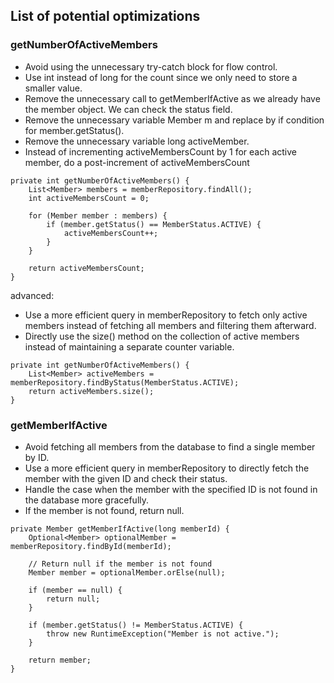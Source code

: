 ## List of potential optimizations 

### getNumberOfActiveMembers
- Avoid using the unnecessary try-catch block for flow control.
- Use int instead of long for the count since we only need to store a smaller value.
- Remove the unnecessary call to getMemberIfActive as we already have the member object. We can check the status field.
- Remove the unnecessary variable Member m and replace by if condition for member.getStatus().
- Remove the unnecessary variable long activeMember.
- Instead of incrementing activeMembersCount by 1 for each active member, do a post-increment of activeMembersCount
```
private int getNumberOfActiveMembers() {
    List<Member> members = memberRepository.findAll();
    int activeMembersCount = 0;

    for (Member member : members) {
        if (member.getStatus() == MemberStatus.ACTIVE) {
            activeMembersCount++;
        }
    }

    return activeMembersCount;
}
```

advanced:
- Use a more efficient query in memberRepository to fetch only active members instead of fetching all members and filtering them afterward.
- Directly use the size() method on the collection of active members instead of maintaining a separate counter variable.
```
private int getNumberOfActiveMembers() {
    List<Member> activeMembers = memberRepository.findByStatus(MemberStatus.ACTIVE);
    return activeMembers.size();
}
```

### getMemberIfActive
- Avoid fetching all members from the database to find a single member by ID.
- Use a more efficient query in memberRepository to directly fetch the member with the given ID and check their status.
- Handle the case when the member with the specified ID is not found in the database more gracefully.
- If the member is not found, return null.
```
private Member getMemberIfActive(long memberId) {
    Optional<Member> optionalMember = memberRepository.findById(memberId);

    // Return null if the member is not found
    Member member = optionalMember.orElse(null);

    if (member == null) {
        return null;
    }

    if (member.getStatus() != MemberStatus.ACTIVE) {
        throw new RuntimeException("Member is not active.");
    }

    return member;
}
```
